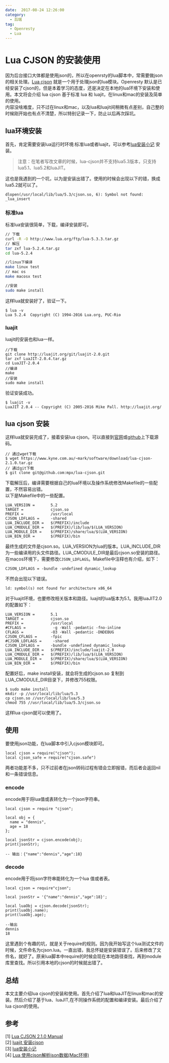 ```yaml
---
date:  2017-08-24 12:26:00
category:
  - 后端 
tag: 
  - Openresty 
  - Lua 
---
```

# Lua CJSON 的安装使用 
因为后台接口大体都是使用json的，所以在openrsty的lua脚本中，常需要做json的相关处理。[Lua cjson](https://www.kyne.com.au/~mark/software/lua-cjson-manual.html) 就是一个用于处理json的lua模块。Openresty 默认是已经安装了cjson的，但是本着学习的态度，还是决定在本地的lua环境下安装和使用。本文将会介绍 lua cjson 基于标准 lua 和 luajit，在linux和mac的安装及简单的使用。  
内容没啥难度，只不过在linux和mac，以及lua和luajit间稍微有点差别，自己整的时候刚开始也有点不清楚，所以特别记录一下，防止以后再次踩坑。

## lua环境安装
首先，肯定需要安装lua运行时环境:标准lua或者luajit，可以参考[lua安装小记](http://blog.gezhiqiang.com/2016/12/25/lua-install/) 安装。
> 注意：在笔者写改文章的时候，lua-cjson并不支持lua5.3版本，只支持lua5.1、lua5.2和luaJIT。  

这也是我遇到的一个坑，以为是安装出错了。使用的时候会出现以下的错，换成lua5.2就可以了。
```
dlopen(/usr/local/lib/lua/5.3/cjson.so, 6): Symbol not found: _lua_insert
```
### 标准lua
标准lua安装很简单，下载，编译安装即可。
```bash
// 下载
curl -R -O http://www.lua.org/ftp/lua-5.3.3.tar.gz
// 解压
tar zxf lua-5.2.4.tar.gz
cd lua-5.2.4

//linux下编译
make linux test
// mac os
make macosx test

//安装
sudo make install
```
这样lua就安装好了，验证一下。
```
$ lua -v
Lua 5.2.4  Copyright (C) 1994-2016 Lua.org, PUC-Rio
```
### luajit
luajit的安装也和lua一样。
```
//下载
git clone http://luajit.org/git/luajit-2.0.git
tar zxf LuaJIT-2.0.4.tar.gz
cd LuaJIT-2.0.4
//编译
make
//安装
sudo make install
```
验证安装成功。
```
$ luajit -v
LuaJIT 2.0.4 -- Copyright (C) 2005-2016 Mike Pall. http://luajit.org/
```
## lua cjson 安装
这样lua就安装完成了，接着安装lua cjson。可以直接到[官网](https://www.kyne.com.au/~mark/software/lua-cjson.php)或[github](https://github.com/mpx/lua-cjson)上下载源码。
```
// 通过wget下载
$ wget https://www.kyne.com.au/~mark/software/download/lua-cjson-2.1.0.tar.gz
// 通过git下载
$ git clone git@github.com:mpx/lua-cjson.git
```
下载解压后，编译需要根据自己的lua环境以及操作系统修改Makefile的一些配置，不然容易出错。  
以下是Makefile中的一些配置。
```
LUA_VERSION =       5.2
TARGET =            cjson.so
PREFIX =            /usr/local
CJSON_LDFLAGS =     -shared
LUA_INCLUDE_DIR =   $(PREFIX)/include
LUA_CMODULE_DIR =   $(PREFIX)/lib/lua/$(LUA_VERSION)
LUA_MODULE_DIR =    $(PREFIX)/share/lua/$(LUA_VERSION)
LUA_BIN_DIR =       $(PREFIX)/bin
```
最终生成的文件是cjson.so。LUA_VERSION为lua的版本。LUA_INCLUDE_DIR为一些编译用的头文件路径。LUA_CMODULE_DIR是最后cjson.so安装的路径。
在macos环境下，需要修改<code>CJSON_LDFLAGS</code>。Makefile中注释也有介绍，如下：
```
CJSON_LDFLAGS = -bundle -undefined dynamic_lookup
```
不然会出现以下错误。
```
ld: symbol(s) not found for architecture x86_64
```
对于luajit环境，也要修改相关版本和路径。luajit的lua版本为5.1。我用luaJIT2.0的配置如下：
```
LUA_VERSION =       5.1
TARGET =            cjson.so
PREFIX =            /usr/local
#CFLAGS =            -g -Wall -pedantic -fno-inline
CFLAGS =            -O3 -Wall -pedantic -DNDEBUG
CJSON_CFLAGS =      -fpic
#CJSON_LDFLAGS =     -shared
CJSON_LDFLAGS =     -bundle -undefined dynamic_lookup
LUA_INCLUDE_DIR =   $(PREFIX)/include/luajit-2.0
LUA_CMODULE_DIR =   $(PREFIX)/lib/lua/$(LUA_VERSION)
LUA_MODULE_DIR =    $(PREFIX)/share/lua/$(LUA_VERSION)
LUA_BIN_DIR =       $(PREFIX)/bin

```
配置好后，make install安装，就会将生成的cjson.so 复制到LUA_CMODULE_DIR目录下，并修改755权限。
```
$ sudo make install
mkdir -p //usr/local/lib/lua/5.3
cp cjson.so //usr/local/lib/lua/5.3
chmod 755 //usr/local/lib/lua/5.3/cjson.so
```
这样lua cjson就可以使用了。
## 使用
要使用json功能，在lua脚本中引入cjson模块即可。

```
local cjson = require("cjson");
local cjson_safe = require("cjson.safe")
```
两者功能差不多，只不过前者在json转码过程有错会立即报错，而后者会返回nil和一条错误信息。
### encode
encode用于将lua值或表转化为一个json字符串。
```
local cjson = require "cjson";

local obj = {
  name = "dennis",
  age = 18
};

local jsonStr = cjson.encode(obj);
print(jsonStr);

-- 输出：{"name":"dennis","age":18}
```

### decode
encode用于将json字符串能转化为一个lua 值或者表。
```
local cjson = require"cjson";

local jsonStr = '{"name":"dennis","age":18}';

local luaObj = cjson.decode(jsonStr);
print(luaObj.name);
print(luaObj.age);

--输出
dennis
18
```
这里遇到个有趣的坑，就是关于require的规则。因为我开始写这个lua测试文件的时候，文件命名为cjson.lua。一直出错，我总怀疑是安装错误了。后来修改了文件名，就好了。原来lua脚本中require的时候会现在本地路径查找，再到module库里查找。所以引用本地的cjson的时候就出错了。

## 总结
本文主要介绍lua cjson的安装和使用。首先介绍了lua和luaJIT在linux和mac的安装。然后介绍了基于lua、luaJIT,在不同操作系统的配置和编译安装。最后介绍了lua cjson的使用。

## 参考
[1] [Lua CJSON 2.1.0 Manual](https://www.kyne.com.au/~mark/software/lua-cjson-manual.html)  
[2] [luajit 安装cjson](http://www.cnblogs.com/dongxiao-yang/p/5293120.html)  
[3] [lua安装小记](http://blog.gezhiqiang.com/2016/12/25/lua-install/)  
[4] [Lua 使用cjson解析json数据(Mac环境)](http://blog.csdn.net/u010023457/article/details/54093321)
